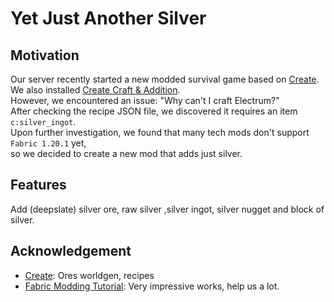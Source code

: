 # Yet Just Another Silver

## Motivation

Our server recently started a new modded survival game based on [Create].  
We also installed [Create Craft & Addition].  
However, we encountered an issue: "Why can't I craft Electrum?"  
After checking the recipe JSON file, we discovered it requires an item `c:silver_ingot`.  
Upon further investigation, we found that many tech mods don't support `Fabric 1.20.1` yet,  
so we decided to create a new mod that adds just silver.



## Features

Add (deepslate) silver ore, raw silver ,silver ingot, silver nugget and block of silver.

## Acknowledgement

- [Create]:
  Ores worldgen, recipes
- [Fabric Modding Tutorial](https://www.youtube.com/list=PLKGarocXCE1EO43Dlf5JGh7Yk-kRAXUEJ):
  Very impressive works, help us a lot.

[Create]:https://github.com/Fabricators-of-Create/Create/tree/mc1.20.1/fabric/dev

[Create Craft & Addition]:https://github.com/mrh0/createaddition/tree/fabric-1.20.1